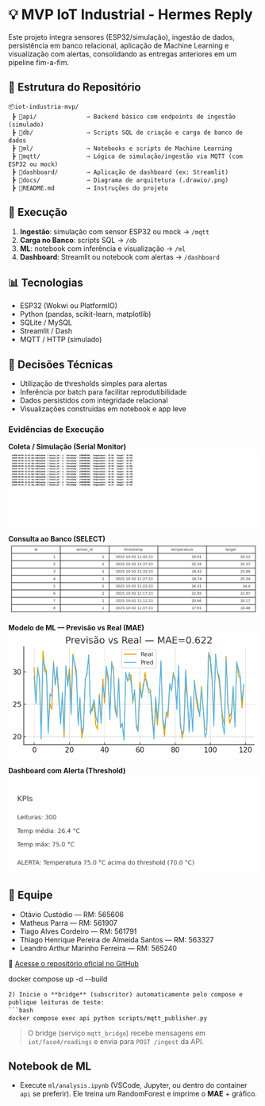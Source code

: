 # 💡 MVP IoT Industrial - Hermes Reply

Este projeto integra sensores (ESP32/simulação), ingestão de dados, persistência em banco relacional, aplicação de Machine Learning e visualização com alertas, consolidando as entregas anteriores em um pipeline fim-a-fim.

## 📁 Estrutura do Repositório

```
📦iot-industria-mvp/
 ┣ 📂api/              → Backend básico com endpoints de ingestão (simulado)
 ┣ 📂db/               → Scripts SQL de criação e carga de banco de dados
 ┣ 📂ml/               → Notebooks e scripts de Machine Learning
 ┣ 📂mqtt/             → Lógica de simulação/ingestão via MQTT (com ESP32 ou mock)
 ┣ 📂dashboard/        → Aplicação de dashboard (ex: Streamlit)
 ┣ 📂docs/             → Diagrama de arquitetura (.drawio/.png)
 ┣ 📜README.md         → Instruções do projeto
```

## 🚀 Execução

1. **Ingestão**: simulação com sensor ESP32 ou mock → `/mqtt`
2. **Carga no Banco**: scripts SQL → `/db`
3. **ML**: notebook com inferência e visualização → `/ml`
4. **Dashboard**: Streamlit ou notebook com alertas → `/dashboard`

## 📊 Tecnologias

- ESP32 (Wokwi ou PlatformIO)
- Python (pandas, scikit-learn, matplotlib)
- SQLite / MySQL
- Streamlit / Dash
- MQTT / HTTP (simulado)

## 🧠 Decisões Técnicas

- Utilização de thresholds simples para alertas
- Inferência por batch para facilitar reprodutibilidade
- Dados persistidos com integridade relacional
- Visualizações construídas em notebook e app leve

### Evidências de Execução

**Coleta / Simulação (Serial Monitor)**
![Serial Monitor](ingest/monitor_serial_print.png)

**Consulta ao Banco (SELECT)**
![SELECT no Banco](db/query_result_print.png)

**Modelo de ML — Previsão vs Real (MAE)**
![Previsão vs Real](ml/prediction_vs_real.png)

**Dashboard com Alerta (Threshold)**
![Alerta no Dashboard](dashboard/dashboard_alert_print.png)


## 👥 Equipe

- Otávio Custódio — RM: 565606  
- Matheus Parra — RM: 561907  
- Tiago Alves Cordeiro — RM: 561791  
- Thiago Henrique Pereira de Almeida Santos — RM: 563327  
- Leandro Arthur Marinho Ferreira — RM: 565240

🔗 [Acesse o repositório oficial no GitHub](https://github.com/tiagoalvescordeiro/Enterprise-Challenge—Sprint-3—Reply)

docker compose up -d --build
```
2) Inicie o **bridge** (subscritor) automaticamente pelo compose e publique leituras de teste:
```bash
docker compose exec api python scripts/mqtt_publisher.py
```
> O bridge (serviço `mqtt_bridge`) recebe mensagens em `iot/fase4/readings` e envia para `POST /ingest` da API.

## Notebook de ML
- Execute `ml/analysis.ipynb` (VSCode, Jupyter, ou dentro do container `api` se preferir). Ele treina um RandomForest e imprime o **MAE** + gráfico.
